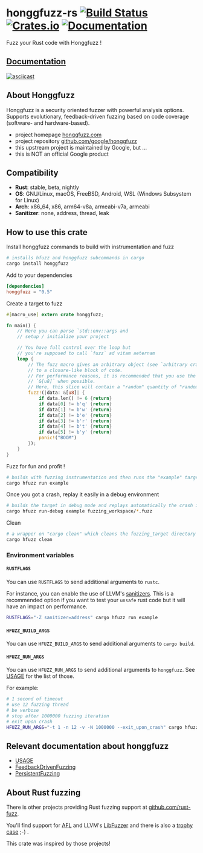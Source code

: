 # honggfuzz-rs [![Build Status][travis-img]][travis] [![Crates.io][crates-img]][crates] [![Documentation][docs-img]][docs]

[travis-img]:   https://travis-ci.org/rust-fuzz/honggfuzz-rs.svg?branch=master
[travis]:       https://travis-ci.org/rust-fuzz/honggfuzz-rs
[crates-img]:   https://img.shields.io/crates/v/honggfuzz.svg
[crates]:       https://crates.io/crates/honggfuzz
[docs-img]:     https://docs.rs/honggfuzz/badge.svg
[docs]:         https://docs.rs/honggfuzz

Fuzz your Rust code with Honggfuzz ! 

## [Documentation](https://docs.rs/honggfuzz)

[![asciicast](https://asciinema.org/a/162128.png)](https://asciinema.org/a/162128)

## About Honggfuzz

Honggfuzz is a security oriented fuzzer with powerful analysis options. Supports evolutionary, feedback-driven fuzzing based on code coverage (software- and hardware-based).

* project homepage [honggfuzz.com](http://honggfuzz.com/)
* project repository [github.com/google/honggfuzz](https://github.com/google/honggfuzz)
* this upstream project is maintained by Google, but ...
* this is NOT an official Google product

## Compatibility

* __Rust__: stable, beta, nightly
* __OS__: GNU/Linux, macOS, FreeBSD, Android, WSL (Windows Subsystem for Linux)
* __Arch__: x86_64, x86, arm64-v8a, armeabi-v7a, armeabi
* __Sanitizer__: none, address, thread, leak 

## How to use this crate

Install honggfuzz commands to build with instrumentation and fuzz

```sh
# installs hfuzz and honggfuzz subcommands in cargo
cargo install honggfuzz
```

Add to your dependencies

```toml
[dependencies]
honggfuzz = "0.5"
```

Create a target to fuzz

```rust
#[macro_use] extern crate honggfuzz;

fn main() {
    // Here you can parse `std::env::args and 
    // setup / initialize your project

    // You have full control over the loop but
    // you're supposed to call `fuzz` ad vitam aeternam
    loop {
        // The fuzz macro gives an arbitrary object (see `arbitrary crate`)
        // to a closure-like block of code.
        // For performance reasons, it is recommended that you use the native type
        // `&[u8]` when possible.
        // Here, this slice will contain a "random" quantity of "random" data.
        fuzz!(|data: &[u8]| {
            if data.len() != 6 {return}
            if data[0] != b'q' {return}
            if data[1] != b'w' {return}
            if data[2] != b'e' {return}
            if data[3] != b'r' {return}
            if data[4] != b't' {return}
            if data[5] != b'y' {return}
            panic!("BOOM")
        });
    }
}

```

Fuzz for fun and profit !

```sh
# builds with fuzzing instrumentation and then runs the "example" target
cargo hfuzz run example
```

Once you got a crash, replay it easily in a debug environment

```sh
# builds the target in debug mode and replays automatically the crash in gdb
cargo hfuzz run-debug example fuzzing_workspace/*.fuzz
```

Clean

```sh
# a wrapper on "cargo clean" which cleans the fuzzing_target directory
cargo hfuzz clean 
```

### Environment variables

#### `RUSTFLAGS`

You can use `RUSTFLAGS` to send additional arguments to `rustc`.

For instance, you can enable the use of LLVM's [sanitizers](https://github.com/japaric/rust-san).
This is a recommended option if you want to test your `unsafe` rust code but it will have an impact on performance.

```sh
RUSTFLAGS="-Z sanitizer=address" cargo hfuzz run example
```

#### `HFUZZ_BUILD_ARGS`

You can use `HFUZZ_BUILD_ARGS` to send additional arguments to `cargo build`.

#### `HFUZZ_RUN_ARGS`

You can use `HFUZZ_RUN_ARGS` to send additional arguments to `honggfuzz`.
See [USAGE](https://github.com/google/honggfuzz/blob/master/docs/USAGE.md) for the list of those.

For example:

```sh
# 1 second of timeout
# use 12 fuzzing thread
# be verbose
# stop after 1000000 fuzzing iteration
# exit upon crash
HFUZZ_RUN_ARGS="-t 1 -n 12 -v -N 1000000 --exit_upon_crash" cargo hfuzz run example
```

## Relevant documentation about honggfuzz
* [USAGE](https://github.com/google/honggfuzz/blob/master/docs/USAGE.md)
* [FeedbackDrivenFuzzing](https://github.com/google/honggfuzz/blob/master/docs/FeedbackDrivenFuzzing.md)
* [PersistentFuzzing](https://github.com/google/honggfuzz/blob/master/docs/PersistentFuzzing.md)

## About Rust fuzzing
 
There is other projects providing Rust fuzzing support at [github.com/rust-fuzz](https://github.com/rust-fuzz). 
 
You'll find support for [AFL](https://github.com/rust-fuzz/afl.rs) and LLVM's [LibFuzzer](https://github.com/rust-fuzz/cargo-fuzz) and there is also a [trophy case](https://github.com/rust-fuzz/trophy-case) ;-) .

This crate was inspired by those projects!
